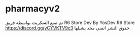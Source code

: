 # pharmacyv2
تم صنع السكربت بواسطة فريق R6 Store Dev By YosDev R6 Store https://discord.gg/yCYVKTV9c3 حقوق النشر اتمنى محد يشيلها

